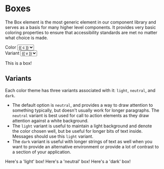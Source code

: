 <script setup>
import { ref } from 'vue';
import Box, { boxColors, boxVariants } from './Box';

const color = ref('blue');
const variant = ref('neutral');
</script>

# Boxes

The Box element is the most generic element in our component library and serves as a basis for many higher level components. It provides very basic coloring properties to ensure that accessibility standards are met no matter what choice is made.

<div class="grid grid-cols-2 gap-4 mb-4">
    <div>
        <label class="block">Color</label>
        <select v-model="color">
            <option v-for="c in boxColors" :key="c" :value="c">{{ c }}</option>
        </select>
    </div>
    <div>
        <label class="block">Variant</label>
        <select v-model="variant">
            <option v-for="v in boxVariants" :key="v" :value="v">{{ v }}</option>
        </select>
    </div>
</div>

<Box :color="color" :variant="variant">This is a box!</Box>

## Variants

Each color theme has three variants associated with it: `light`, `neutral`, and `dark`.

- The default option is `neutral`, and provides a way to draw attention to something typically, but doesn't usually work for longer paragraphs. The `neutral` variant is best used for call to action elements as they draw attention against a white background.
- The `light` variant is useful to maintain a light background and denote the color chosen well, but be useful for longer bits of text inside. Messages should use this `light` variant.
- The `dark` variant is useful with longer strings of text as well when you want to provide an alternative environment or provide a lot of contrast to a section of your application.

<Box :color="color" variant="light">Here's a 'light' box!</Box>
<Box :color="color">Here's a 'neutral' box!</Box>
<Box :color="color" variant="dark">Here's a 'dark' box!</Box>

